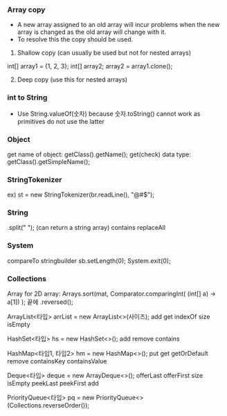 ### Array copy
- A new array assigned to an old array will incur problems when the new array is changed as the old array will change with it.
- To resolve this the copy should be used.

1. Shallow copy (can usually be used but not for nested arrays)

int[] array1 = {1, 2, 3};
int[] array2;
array2 = array1.clone();

2. Deep copy (use this for nested arrays)



### int to String
- Use String.valueOf(숫자) because 숫자.toString() cannot work as primitives do not use the latter 

### Object
get name of object: getClass().getName();
get(check) data type: getClass().getSimpleName();

### StringTokenizer
ex)
st = new StringTokenizer(br.readLine(), "@#$");

### String
.split(" ");
(can return a string array)
contains
replaceAll


### System
compareTo
stringbuilder
sb.setLength(0);
System.exit(0);

### Collections
Array
for 2D array:
Arrays.sort(mat, Comparator.comparingInt( (int[] a) -> a[1]) );
끝에 .reversed();

ArrayList<타입> arrList = new ArrayList<>(사이즈);
add
get
indexOf
size
isEmpty

HashSet<타입> hs = new HashSet<>();
add
remove
contains

HashMap<타입1, 타입2> hm = new HashMap<>();
put
get
getOrDefault
remove
containsKey
containsValue

Deque<타입> deque = new ArrayDeque<>();
offerLast
offerFirst
size
isEmpty
peekLast
peekFirst
add

PriorityQueue<타입> pq = new PriorityQueue<>(Collections.reverseOrder());




